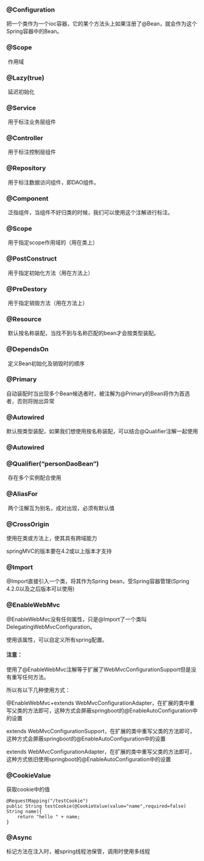 ### @Configuration

​	把一个类作为一个ioc容器，它的某个方法头上如果注册了@Bean，就会作为这个Spring容器中的Bean。

### @Scope

​	作用域

### @Lazy(true) 

​	延迟初始化

### @Service

​	用于标注业务层组件

### @Controller

​	用于标注控制层组件

### @Repository

​	用于标注数据访问组件，即DAO组件。

### @Component

​	泛指组件，当组件不好归类的时候，我们可以使用这个注解进行标注。

### @Scope

​	用于指定scope作用域的（用在类上）

### @PostConstruct

​	用于指定初始化方法（用在方法上）

### @PreDestory

​	用于指定销毁方法（用在方法上）

### @Resource

​	默认按名称装配，当找不到与名称匹配的bean才会按类型装配。

### @DependsOn

​	定义Bean初始化及销毁时的顺序

### @Primary

​	自动装配时当出现多个Bean候选者时，被注解为@Primary的Bean将作为首选者，否则将抛出异常

### @Autowired 

​	默认按类型装配，如果我们想使用按名称装配，可以结合@Qualifier注解一起使用

### @Autowired
### @Qualifier(“personDaoBean”)

​	存在多个实例配合使用

### @AliasFor

​	两个注解互为别名，成对出现，必须有默认值



### @CrossOrigin

使用在类或方法上，使其具有跨域能力

springMVC的版本要在4.2或以上版本才支持

### @Import

@Import直接引入一个类，将其作为Spring bean，受Spring容器管理(Spring 4.2.0以及之后版本可以使用)

### @EnableWebMvc

@EnableWebMvc没有任何属性，只是@Import了一个类叫DelegatingWebMvcConfiguration。

使用该属性，可以自定义所有spring配置。

#### 注意：

使用了@EnableWebMvc注解等于扩展了WebMvcConfigurationSupport但是没有重写任何方法。

所以有以下几种使用方式：

@EnableWebMvc+extends WebMvcConfigurationAdapter，在扩展的类中重写父类的方法即可，这种方式会屏蔽springboot的@EnableAutoConfiguration中的设置

extends WebMvcConfigurationSupport，在扩展的类中重写父类的方法即可，这种方式会屏蔽springboot的@EnableAutoConfiguration中的设置

extends WebMvcConfigurationAdapter，在扩展的类中重写父类的方法即可，这种方式依旧使用springboot的@EnableAutoConfiguration中的设置

### @CookieValue

获取cookie中的值

```
@RequestMapping("/testCookie")
public String testCookie(@CookieValue(value="name",required=false) String name){
    return "hello " + name;
}
```

### @Async

标记方法在注入时，被spring线程池保管，调用时使用多线程
